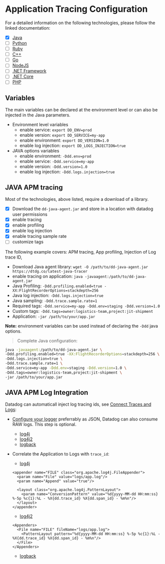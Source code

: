 # Application Tracing Configuration

For a detailed information on the following technologies, please follow the linked documentation: 
- [x] [Java](https://docs.datadoghq.com/tracing/setup_overview/setup/java)
- [ ] [Python](https://docs.datadoghq.com/tracing/setup_overview/setup/python)
- [ ] [Ruby](https://docs.datadoghq.com/tracing/setup_overview/setup/ruby)
- [ ] [C++](https://docs.datadoghq.com/tracing/setup_overview/setup/cpp)
- [ ] [Go](https://docs.datadoghq.com/tracing/setup_overview/setup/go)
- [ ] [NodeJS](https://docs.datadoghq.com/tracing/setup_overview/setup/nodejs)
- [ ] [.NET Framework](https://docs.datadoghq.com/tracing/setup_overview/setup/dotnet-framework)
- [ ] [.NET Core](https://docs.datadoghq.com/tracing/setup_overview/setup/dotnet-core)
- [ ] [PHP](https://docs.datadoghq.com/tracing/setup_overview/setup/php)

## Variables

The main variables can be declared at the environment level or can also be injected in the Java parameters.

* Environment level variables
  * enable service: `export DD_ENV=prod`
  * enable version: `export DD_SERVICE=my-app`
  * enable environment: `export DD_VERSION=1.0`
  * enable log injection: `export DD_LOGS_INJECTION=true`
* JAVA options variables
  * enable environment: `-Ddd.env=prod`
  * enable service: `-Ddd.service=my-app`
  * enable version: `-Ddd.version=1.0`
  * enable log injection: `-Ddd.logs.injection=true`

## JAVA APM tracing

Most of the technologies, above listed, require a download of a library.

- [x] Download the `dd-java-agent.jar` and store in a location with datadog user permissions
- [x] enable tracing
- [x] enable profiling
- [x] enable log injection
- [x] enable tracing sample rate
- [ ] customize tags

The following example covers: APM tracing, App profiling, Injection of Log trace ID, 

* Download Java agent library: `wget -O /path/to/dd-java-agent.jar https://dtdg.co/latest-java-tracer`
* enable tracing on application: `java -javaagent:/path/to/dd-java-agent.jar`
* Java Profiling: `-Ddd.profiling.enabled=true -XX:FlightRecorderOptions=stackdepth=256`
* Java log injection: `-Ddd.logs.injection=true`
* Java sampling: `-Ddd.trace.sample.rate=1`
* Required tags: `-Ddd.service=my-app -Ddd.env=staging -Ddd.version=1.0`
* Custom tags: `-Ddd.tags=owner:logistics-team,project:jit-shipment`
* Application: `-jar /path/to/your/app.jar`

**Note:** environment variables can be used instead of declaring the `-Ddd` java options.

> Complete Java configuration:

```bash
java -javaagent:/path/to/dd-java-agent.jar \
-Ddd.profiling.enabled=true -XX:FlightRecorderOptions=stackdepth=256 \
-Ddd.logs.injection=true \
-Ddd.trace.sample.rate=1 \
-Ddd.service=my-app -Ddd.env=staging -Ddd.version=1.0 \
-Ddd.tags=owner:logistics-team,project:jit-shipment \
-jar /path/to/your/app.jar
```

## JAVA APM Log Integration

Datadog can automaticall inject log tracing ids, see [Connect Traces and Logs](https://docs.datadoghq.com/tracing/connect_logs_and_traces/):

* [Configure your logger](https://docs.datadoghq.com/logs/log_collection/java) preferrably as JSON, Datadog can also consume RAW logs. This step is optional.
  * [log4j](https://docs.datadoghq.com/logs/log_collection/java/?tab=log4j)
  * [log4j2](https://docs.datadoghq.com/logs/log_collection/java/?tab=log4j2)
  * [logback](https://docs.datadoghq.com/logs/log_collection/java/?tab=logback)

* Correlate the Application to Logs with `trace_id`:
  * [log4j](https://docs.datadoghq.com/logs/log_collection/java/?tab=log4j#inject-trace-ids-in-your-logs)
  ```
  <appender name="FILE" class="org.apache.log4j.FileAppender">
    <param name="File" value="logs/app.log"/>
    <param name="Append" value="true"/>

    <layout class="org.apache.log4j.PatternLayout">
      <param name="ConversionPattern" value="%d{yyyy-MM-dd HH:mm:ss} %-5p %c{1}:%L - %X{dd.trace_id} %X{dd.span_id} - %m%n"/>
    </layout>
  </appender>
  ```
  * [log4j2](https://docs.datadoghq.com/logs/log_collection/java/?tab=log4j2#inject-trace-ids-in-your-logs)
  ```
  <Appenders>
    <File name="FILE" fileName="logs/app.log">
      <PatternLayout pattern="%d{yyyy-MM-dd HH:mm:ss} %-5p %c{1}:%L - %X{dd.trace_id} %X{dd.span_id} - %m%n"/>
    </File>
  </Appenders>
  ```
  * [logback](https://docs.datadoghq.com/logs/log_collection/java/?tab=logback#inject-trace-ids-in-your-logs)











